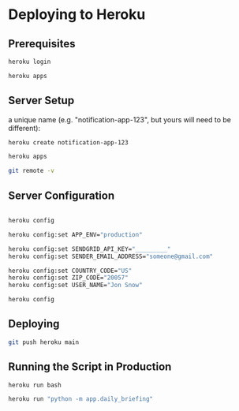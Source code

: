 # Deploying to Heroku

## Prerequisites



```sh
heroku login 

heroku apps 
```

## Server Setup
 a unique name (e.g. "notification-app-123", but yours will need to be different):

```sh
heroku create notification-app-123 
```


```sh
heroku apps
```


```sh
git remote -v
```

## Server Configuration



```sh

heroku config 

heroku config:set APP_ENV="production"

heroku config:set SENDGRID_API_KEY="_________"
heroku config:set SENDER_EMAIL_ADDRESS="someone@gmail.com"

heroku config:set COUNTRY_CODE="US"
heroku config:set ZIP_CODE="20057"
heroku config:set USER_NAME="Jon Snow"
```

```sh
heroku config
```

## Deploying


```sh
git push heroku main
```


## Running the Script in Production


```sh
heroku run bash 

heroku run "python -m app.daily_briefing"
```

